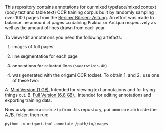 This repository contains annotations for our mixed typeface/mixed context (body text and table text) OCR training corpus
built by randomly sampling over 1000 pages from the <a href="http://zefys.staatsbibliothek-berlin.de/list/title/zdb/2436020X/">Berliner Börsen-Zeitung</a>. An effort was made to balance the amount of pages containing Fraktur or Antiqua respectively as well as the amount of lines drawn from each year.

To view/edit annotations you need the following artefacts:

1. images of full pages
2. line segmentation for each page
3. annotations for selected lines (`annotations.db`)

2. was generated with the origami OCR toolset. To obtain 1. and 2., use one of these two:

A. <a href="https://www.dropbox.com/sh/vqb0ky4gtdjuuws/AADnKPzQwvsklfNn38HDWZ93a?dl=0">Mini Version (1 GB).</a> Intended for viewing text annotations and for trying things out.
B. <a href="https://www.dropbox.com/sh/mgsopnami242i8u/AAByAKVmdMACiQK72jhLLQ2Ka?dl=0">Full Version (6,8 GB).</a>. Intended for editing annotations and exporting training data.

Now unzip `annotate.db.zip` from this repository, put `annotate.db` inside the A./B. folder, then run:

```
python -m origami.tool.annotate /path/to/images
```
